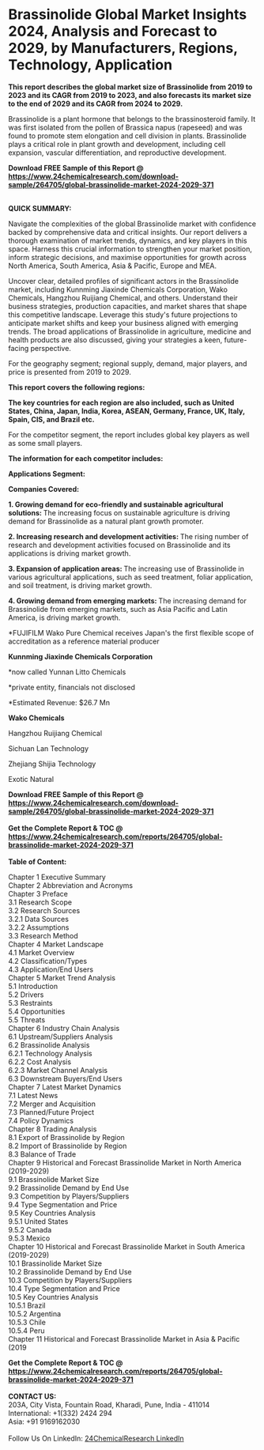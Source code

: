 <h1>Brassinolide Global Market Insights 2024, Analysis and Forecast to 2029, by Manufacturers, Regions, Technology, Application</h1><p><strong>This report describes the global market size of Brassinolide from 2019 to 2023 and its CAGR from 2019 to 2023, and also forecasts its market size to the end of 2029 and its CAGR from 2024 to 2029.</strong></p><p>
</p><p>Brassinolide is a plant hormone that belongs to the brassinosteroid family. It was first isolated from the pollen of Brassica napus (rapeseed) and was found to promote stem elongation and cell division in plants. Brassinolide plays a critical role in plant growth and development, including cell expansion, vascular differentiation, and reproductive development.</p><div><b>Download FREE Sample of this Report @ 
            <a href="https://www.24chemicalresearch.com/download-sample/264705/global-brassinolide-market-2024-2029-371">
            https://www.24chemicalresearch.com/download-sample/264705/global-brassinolide-market-2024-2029-371</a></b></div><br><p>
</p><p></p><p>
</p><p>
<strong>QUICK SUMMARY:</strong></p><p>
Navigate the complexities of the global Brassinolide market with confidence backed by comprehensive data and critical insights. Our report delivers a thorough examination of market trends, dynamics, and key players in this space. Harness this crucial information to strengthen your market position, inform strategic decisions, and maximise opportunities for growth across North America, South America, Asia &amp; Pacific, Europe and MEA.</p><p>
</p><p>
Uncover clear, detailed profiles of significant actors in the Brassinolide market, including Kunnming Jiaxinde Chemicals Corporation, Wako Chemicals, Hangzhou Ruijiang Chemical, and others. Understand their business strategies, production capacities, and market shares that shape this competitive landscape. Leverage this study's future projections to anticipate market shifts and keep your business aligned with emerging trends. The broad applications of Brassinolide in agriculture, medicine and health products are also discussed, giving your strategies a keen, future-facing perspective.</p><p>
</p><p>
</p><p>
</p><p>
For the geography segment; regional supply, demand, major players, and price is presented from 2019 to 2029.</p><p>
</p><p>
<strong>This report covers the following regions:</strong></p><p>
</p><p>
</p><p><strong>The key countries for each region are also included, such as United States, China, Japan, India, Korea, ASEAN, Germany, France, UK, Italy, Spain, CIS, and Brazil etc.</strong></p><p>
</p><p>
For the competitor segment, the report includes global key players as well as some small players.</p><p>
</p><p>
<strong>The information for each competitor includes:</strong></p><p>
</p><p>
</p><p><strong>Applications Segment:</strong></p><p>
</p><p>
</p><p><strong>Companies Covered:</strong></p><p>
</p><p>
</p><p></p><p>
</p><p>
<strong>1. Growing demand for eco-friendly and sustainable agricultural solutions: </strong>The increasing focus on sustainable agriculture is driving demand for Brassinolide as a natural plant growth promoter.</p><p>
<strong>2. Increasing research and development activities: </strong>The rising number of research and development activities focused on Brassinolide and its applications is driving market growth.</p><p>
<strong>3. Expansion of application areas: </strong>The increasing use of Brassinolide in various agricultural applications, such as seed treatment, foliar application, and soil treatment, is driving market growth.</p><p>
<strong>4. Growing demand from emerging markets: </strong>The increasing demand for Brassinolide from emerging markets, such as Asia Pacific and Latin America, is driving market growth.</p><p>
</p><p>
*FUJIFILM Wako Pure Chemical receives Japan's the first flexible scope of accreditation as a reference material producer</p><p>
</p><p>
<strong>Kunnming Jiaxinde Chemicals Corporation</strong></p><p>
*now called Yunnan Litto Chemicals</p><p>
*private entity, financials not disclosed</p><p>
*Estimated Revenue: $26.7 Mn</p><p>
</p><p>
<strong>Wako Chemicals</strong></p><p>
Hangzhou Ruijiang Chemical</p><p>
Sichuan Lan Technology</p><p>
Zhejiang Shijia Technology</p><p>
Exotic Natural</p><div><b>Download FREE Sample of this Report @ 
            <a href="https://www.24chemicalresearch.com/download-sample/264705/global-brassinolide-market-2024-2029-371">
            https://www.24chemicalresearch.com/download-sample/264705/global-brassinolide-market-2024-2029-371</a></b></div><br><div><b>Get the Complete Report & TOC @ 
            <a href="https://www.24chemicalresearch.com/reports/264705/global-brassinolide-market-2024-2029-371">
            https://www.24chemicalresearch.com/reports/264705/global-brassinolide-market-2024-2029-371</a></b></div><br>
            <b>Table of Content:</b><p>Chapter 1 Executive Summary<br />
Chapter 2 Abbreviation and Acronyms<br />
Chapter 3 Preface<br />
3.1 Research Scope<br />
3.2 Research Sources<br />
3.2.1 Data Sources<br />
3.2.2 Assumptions<br />
3.3 Research Method<br />
Chapter 4 Market Landscape<br />
4.1 Market Overview<br />
4.2 Classification/Types<br />
4.3 Application/End Users<br />
Chapter 5 Market Trend Analysis<br />
5.1 Introduction<br />
5.2 Drivers<br />
5.3 Restraints<br />
5.4 Opportunities<br />
5.5 Threats<br />
Chapter 6 Industry Chain Analysis<br />
6.1 Upstream/Suppliers Analysis<br />
6.2 Brassinolide Analysis<br />
6.2.1 Technology Analysis<br />
6.2.2 Cost Analysis<br />
6.2.3 Market Channel Analysis<br />
6.3 Downstream Buyers/End Users<br />
Chapter 7 Latest Market Dynamics<br />
7.1 Latest News<br />
7.2 Merger and Acquisition<br />
7.3 Planned/Future Project<br />
7.4 Policy Dynamics<br />
Chapter 8 Trading Analysis<br />
8.1 Export of Brassinolide by Region<br />
8.2 Import of Brassinolide by Region<br />
8.3 Balance of Trade<br />
Chapter 9 Historical and Forecast Brassinolide Market in North America (2019-2029)<br />
9.1 Brassinolide Market Size<br />
9.2 Brassinolide Demand by End Use<br />
9.3 Competition by Players/Suppliers<br />
9.4 Type Segmentation and Price<br />
9.5 Key Countries Analysis<br />
9.5.1 United States<br />
9.5.2 Canada<br />
9.5.3 Mexico<br />
Chapter 10 Historical and Forecast Brassinolide Market in South America (2019-2029)<br />
10.1 Brassinolide Market Size<br />
10.2 Brassinolide Demand by End Use<br />
10.3 Competition by Players/Suppliers<br />
10.4 Type Segmentation and Price<br />
10.5 Key Countries Analysis<br />
10.5.1 Brazil<br />
10.5.2 Argentina<br />
10.5.3 Chile<br />
10.5.4 Peru<br />
Chapter 11 Historical and Forecast Brassinolide Market in Asia & Pacific (2019</p><div><b>Get the Complete Report & TOC @ 
            <a href="https://www.24chemicalresearch.com/reports/264705/global-brassinolide-market-2024-2029-371">
            https://www.24chemicalresearch.com/reports/264705/global-brassinolide-market-2024-2029-371</a></b></div><br><b>CONTACT US:</b><br>
            203A, City Vista, Fountain Road, Kharadi, Pune, India - 411014<br>
            International: +1(332) 2424 294<br>
            Asia: +91 9169162030 <br><br>
            Follow Us On LinkedIn: <a href="https://www.linkedin.com/company/24chemicalresearch/">24ChemicalResearch LinkedIn</a>